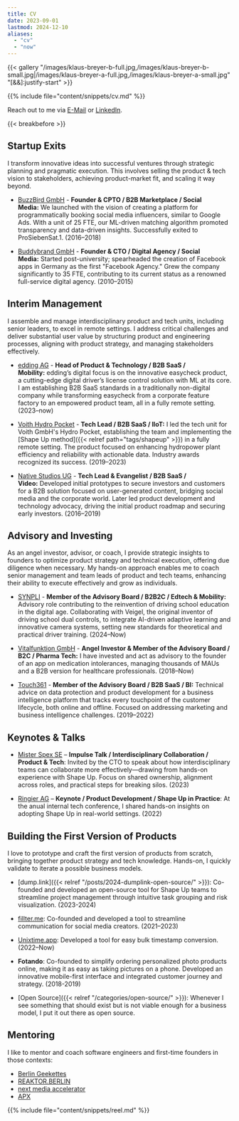 ```yaml
---
title: CV
date: 2023-09-01
lastmod: 2024-12-10
aliases:
  - "cv"
  - "now"
---
```


{{< gallery "/images/klaus-breyer-b-full.jpg,/images/klaus-breyer-b-small.jpg|/images/klaus-breyer-a-full.jpg,/images/klaus-breyer-a-small.jpg" "[&&]:justify-start" >}}

{{% include file="content/snippets/cv.md" %}}

Reach out to me via [E-Mail](mailto:kb@v01.io?subject=v01.io/services) or [LinkedIn](https://www.linkedin.com/in/klaus-breyer/).

{{< breakbefore >}}

## Startup Exits

I transform innovative ideas into successful ventures through strategic planning and pragmatic execution. This involves selling the product & tech vision to stakeholders, achieving product-market fit, and scaling it way beyond.

- [BuzzBird GmbH](https://www.buzzbird.de/) - **Founder & CPTO / B2B Marketplace / Social Media:** We launched with the vision of creating a platform for programmatically booking social media influencers, similar to Google Ads. With a unit of 25 FTE, our ML-driven matching algorithm promoted transparency and data-driven insights. Successfully exited to ProSiebenSat.1. (2016–2018)

- [Buddybrand GmbH](https://buddybrand.com/) - **Founder & CTO / Digital Agency / Social Media:** Started post-university; spearheaded the creation of Facebook apps in Germany as the first "Facebook Agency." Grew the company significantly to 35 FTE, contributing to its current status as a renowned full-service digital agency. (2010–2015)

## Interim Management

I assemble and manage interdisciplinary product and tech units, including senior leaders, to excel in remote settings. I address critical challenges and deliver substantial user value by structuring product and engineering processes, aligning with product strategy, and managing stakeholders effectively.

- [edding AG](https://edding.com.com/) - **Head of Product & Technology / B2B SaaS / Mobility:** edding’s digital focus is on the innovative easycheck product, a cutting-edge digital driver’s license control solution with ML at its core. I am establishing B2B SaaS standards in a traditionally non-digital company while transforming easycheck from a corporate feature factory to an empowered product team, all in a fully remote setting. (2023–now)

- [Voith Hydro Pocket](https://hydropocket.com/) - **Tech Lead / B2B SaaS / IIoT:** I led the tech unit for Voith GmbH's Hydro Pocket, establishing the team and implementing the [Shape Up method]({{< relref path="tags/shapeup" >}}) in a fully remote setting. The product focused on enhancing hydropower plant efficiency and reliability with actionable data. Industry awards recognized its success. (2019–2023)

- [Native Studios UG](https://www.native-studios.com/) - **Tech Lead & Evangelist / B2B SaaS / Video:** Developed initial prototypes to secure investors and customers for a B2B solution focused on user-generated content, bridging social media and the corporate world. Later led product development and technology advocacy, driving the initial product roadmap and securing early investors. (2016–2019)

## Advisory and Investing 

As an angel investor, advisor, or coach, I provide strategic insights to founders to optimize product strategy and technical execution, offering due diligence when necessary. My hands-on approach enables me to coach senior management and team leads of product and tech teams, enhancing their ability to execute effectively and grow as individuals.

- [SYNPLI](https://www.synpli.de/) - **Member of the Advisory Board / B2B2C / Edtech & Mobility:** Advisory role contributing to the reinvention of driving school education in the digital age. Collaborating with Veigel, the original inventor of driving school dual controls, to integrate AI-driven adaptive learning and innovative camera systems, setting new standards for theoretical and practical driver training. (2024–Now)

- [Vitalfunktion GmbH](https://www.whatsinmymeds.de/) - **Angel Investor & Member of the Advisory Board / B2C / Pharma Tech:** I have invested and act as advisory to the founder of an app on medication intolerances, managing thousands of MAUs and a B2B version for healthcare professionals. (2018–Now)

- [Touch361](https://touch361.org/) - **Member of the Advisory Board / B2B SaaS / BI:** Technical advice on data protection and product development for a business intelligence platform that tracks every touchpoint of the customer lifecycle, both online and offline. Focused on addressing marketing and business intelligence challenges. (2019–2022)

## Keynotes & Talks

- [Mister Spex SE](https://www.misterspex.de/) – **Impulse Talk / Interdisciplinary Collaboration / Product & Tech**: Invited by the CTO to speak about how interdisciplinary teams can collaborate more effectively—drawing from hands-on experience with Shape Up. Focus on shared ownership, alignment across roles, and practical steps for breaking silos. (2023)

- [Ringier AG](https://www.ringier.com) – **Keynote / Product Development / Shape Up in Practice**: At the anual internal tech conference, I shared hands-on insights on adopting Shape Up in real-world settings. (2022)

## Building the First Version of Products

I love to prototype and craft the first version of products from scratch, bringing together product strategy and tech knowledge. Hands-on, I quickly validate to iterate a possible business models.

- [dump.link]({{< relref "/posts/2024-dumplink-open-source/" >}}): Co-founded and developed an open-source tool for Shape Up teams to streamline project management through intuitive task grouping and risk visualization. (2023-2024)

- [fillter.me](https://www.fillter.me/): Co-founded and developed a tool to streamline communication for social media creators. (2021–2023)

- [Unixtime.app](https://www.unixtime.app): Developed a tool for easy bulk timestamp conversion. (2022–Now)

- **Fotando**: Co-founded to simplify ordering personalized photo products online, making it as easy as taking pictures on a phone. Developed an innovative mobile-first interface and integrated customer journey and strategy. (2018-2019)

- [Open Source]({{< relref "/categories/open-source/" >}}): Whenever I see something that should exist but is not viable enough for a business model, I put it out there as open source.

## Mentoring

I like to mentor and coach software engineers and first-time founders in those contexts:

- [Berlin Geekettes](http://www.geekettes.io/)
- [REAKTOR.BERLIN](https://reaktor.berlin/portfolio/mentors/)
- [next media accelerator](http://nma.vc/)
- [APX](https://apx.ac/)

{{% include file="content/snippets/reel.md" %}}
